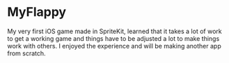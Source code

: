 # MyFlappy
My very first iOS game made in SpriteKit, learned that it takes a lot of work to get a working game and things have to be adjusted a lot to make things work with others. I enjoyed the experience and will be making another app from scratch.
